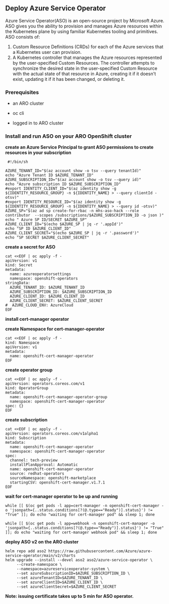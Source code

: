 ## Deploy Azure Service Operator
Azure Service Operator(ASO) is an open-source project by Microsoft Azure. ASO gives you the ability to provision and manages Azure resources within the Kubernetes plane by using familiar Kubernetes tooling and primitives. ASO consists of:
1. Custom Resource Definitions (CRDs) for each of the Azure services that a Kubernetes user can provision.
2. A Kubernetes controller that manages the Azure resources represented by the user-specified Custom Resources. The controller attempts to synchronize the desired state in the user-specified Custom Resource with the actual state of that resource in Azure, creating it if it doesn't exist, updating it if it has been changed, or deleting it.


### Prerequisites

* an ARO cluster

* oc cli

* logged in to ARO cluster

###  Install and run ASO on your ARO OpenShift cluster


**create an Azure Service Principal to grant ASO permissions to create resources in your subscription**
```
 #!/bin/sh

AZURE_TENANT_ID="$(az account show -o tsv --query tenantId)"
echo "Azure Tenant ID $AZURE_TENANT_ID"
AZURE_SUBSCRIPTION_ID="$(az account show -o tsv --query id)"
echo "Azure subscription ID $AZURE_SUBSCRIPTION_ID"
#export IDENTITY_CLIENT_ID="$(az identity show -g ${IDENTITY_RESOURCE_GROUP} -n ${IDENTITY_NAME} > --query clientId -otsv)"
#export IDENTITY_RESOURCE_ID="$(az identity show -g ${IDENTITY_RESOURCE_GROUP} -n ${IDENTITY_NAME} > --query id -otsv)"
AZURE_SP="$(az ad sp create-for-rbac -n mhs-aso-hack --role contributor  --scopes /subscriptions/$AZURE_SUBSCRIPTION_ID -o json )"
echo " Azure SP ID/SECRET $AZURE_SP"
AZURE_CLIENT_ID="$(echo $AZURE_SP | jq -r '.appId')"
echo "SP ID $AZURE_CLIENT_ID"
AZURE_CLIENT_SECRET="$(echo $AZURE_SP | jq -r '.password')"
echo "SP SECRET $AZURE_CLIENT_SECRET"
```

 **create a secret for ASO** 
```
cat <<EOF | oc apply -f - 
apiVersion: v1
kind: Secret
metadata:
  name: azureoperatorsettings
  namespace: openshift-operators
stringData:
  AZURE_TENANT_ID: $AZURE_TENANT_ID
  AZURE_SUBSCRIPTION_ID: $AZURE_SUBSCRIPTION_ID
  AZURE_CLIENT_ID: $AZURE_CLIENT_ID
  AZURE_CLIENT_SECRET: $AZURE_CLIENT_SECRET
#  AZURE_CLOUD_ENV: AzureCloud
EOF
```

**install cert-manager operator**

**create Namespace for cert-manager-operator**
```
cat <<EOF | oc apply -f -
kind: Namespace
apiVersion: v1
metadata:
  name: openshift-cert-manager-operator
EOF
```

**create operator group**

```
cat <<EOF | oc apply -f -
apiVersion: operators.coreos.com/v1
kind: OperatorGroup
metadata:
  name: openshift-cert-manager-operator-group
  namespace: openshift-cert-manager-operator
spec: {}  
EOF
```
**create subscription**

```
cat <<EOF | oc apply -f -
apiVersion: operators.coreos.com/v1alpha1
kind: Subscription
metadata:
  name: openshift-cert-manager-operator
  namespace: openshift-cert-manager-operator
spec:
  channel: tech-preview
  installPlanApproval: Automatic
  name: openshift-cert-manager-operator
  source: redhat-operators
  sourceNamespace: openshift-marketplace
  startingCSV: openshift-cert-manager.v1.7.1
EOF
```

**wait for cert-manager operator to be up and running**

```
while [[ $(oc get pods -l app=cert-manager -n openshift-cert-manager -o 'jsonpath={..status.conditions[?(@.type=="Ready")].status}') != "True" ]]; do echo "waiting for cert-manager pod" && sleep 1; done

while [[ $(oc get pods -l app=webhook -n openshift-cert-manager -o 'jsonpath={..status.conditions[?(@.type=="Ready")].status}') != "True" ]]; do echo "waiting for cert-manager webhook pod" && sleep 1; done
```


**deploy ASO **v2 on **the **ARO**** cluster****
```
helm repo add aso2 https://raw.githubusercontent.com/Azure/azure-service-operator/main/v2/charts
helm upgrade --install --devel aso2 aso2/azure-service-operator \
     --create-namespace \
     --namespace=azureserviceoperator-system \
     --set azureSubscriptionID=$AZURE_SUBSCRIPTION_ID \
     --set azureTenantID=$AZURE_TENANT_ID \
     --set azureClientID=$AZURE_CLIENT_ID \
     --set azureClientSecret=$AZURE_CLIENT_SECRET
```
**Note: issuing certificate takes up to 5 min for ASO operator.**
